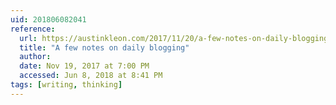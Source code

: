 ```yaml
---
uid: 201806082041
reference: 
  url: https://austinkleon.com/2017/11/20/a-few-notes-on-daily-blogging/
  title: "A few notes on daily blogging"
  author: 
  date: Nov 19, 2017 at 7:00 PM
  accessed: Jun 8, 2018 at 8:41 PM
tags: [writing, thinking]
---
```

